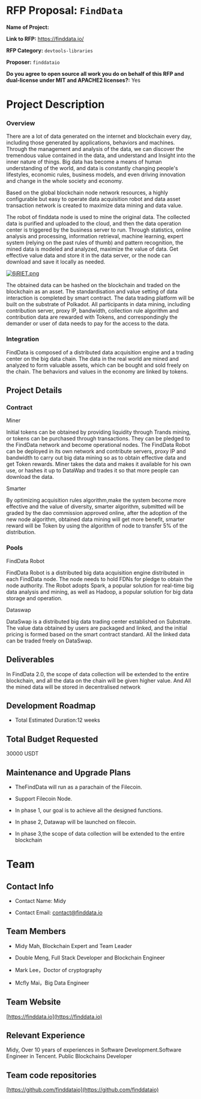 # RFP Proposal: `FindData`

**Name of Project:**

**Link to RFP:** https://finddata.io/

**RFP Category:** `devtools-libraries`

**Proposer:** `finddataio`

**Do you agree to open source all work you do on behalf of this RFP and dual-license under MIT and APACHE2 licenses?:** Yes

# Project Description

### Overview

There are a lot of data generated on the internet and blockchain every day, including those generated by applications, behaviors and machines. Through the management and analysis of the data, we can discover the tremendous value contained in the data, and understand and Insight into the inner nature of things. Big data has become a means of human understanding of the world, and data is constantly changing people's lifestyles, economic rules, business models, and even driving innovation and change in the whole society and economy.

Based on the global blockchain node network resources, a highly configurable but easy to operate data acquisition robot and data asset transaction network is created to maximize data mining and data value.

The robot of finddata node is used to mine the original data. The collected data is purified and uploaded to the cloud, and then the data operation center is triggered by the business server to run. Through statistics, online analysis and processing, information retrieval, machine learning, expert system (relying on the past rules of thumb) and pattern recognition, the mined data is modeled and analyzed, maximize the value of data. Get effective value data and store it in the data server, or the node can download and save it locally as needed.


[![6jRIET.png](https://z3.ax1x.com/2021/03/26/6jRIET.png)](https://imgtu.com/i/6jRIET)

The obtained data can be hashed on the blockchain and traded on the blockchain as an asset. The standardisation and value setting of data interaction is completed by smart contract. The data trading platform will be built on the substrate of Polkadot. All participants in data mining, including contribution server, proxy IP, bandwidth, collection rule algorithm and contribution data are rewarded with Tokens, and correspondingly the demander or user of data needs to pay for the access to the data.

### Integration

FindData is composed of a distributed data acquisition engine and a trading center on the big data chain. The data in the real world are mined and analyzed to form valuable assets, which can be bought and sold freely on the chain. The behaviors and values in the economy are linked by tokens.

## Project Details

### Contract

Miner

Initial tokens can be obtained by providing liquidity through Trands mining, or tokens can be purchased through transactions. They can be pledged to the FindData network and become operational nodes. The FindData Robot can be deployed in its own network and contribute servers, proxy IP and bandwidth to carry out big data mining so as to obtain effective data and get Token rewards. Miner takes the data and makes it available for his own use, or hashes it up to DataWap and trades it so that more people can download the data.

Smarter

By optimizing acquisition rules algorithm,make the system become more effective and the value of diversity, smarter algorithm, submitted will be graded by the dao commission approved online, after the adoption of the new node algorithm, obtained data mining will get more benefit, smarter reward will be Token by using the algorithm of node to transfer 5% of the distribution.

### Pools

FindData Robot

FindData Robot is a distributed big data acquisition engine distributed in each FindData node. The node needs to hold FDNs for pledge to obtain the node authority. The Robot adopts Spark, a popular solution for real-time big data analysis and mining, as well as Hadoop, a popular solution for big data storage and operation.

Dataswap

DataSwap is a distributed big data trading center established on Substrate. The value data obtained by users are packaged and linked, and the initial pricing is formed based on the smart contract standard. All the linked data can be traded freely on DataSwap.


## Deliverables

In FindData 2.0, the scope of data collection will be extended to the entire blockchain, and all the data on the chain will be given higher value. And All the mined data will be stored in decentralised network

## Development Roadmap


*   Total Estimated Duration:12 weeks
    


## Total Budget Requested

30000 USDT

## Maintenance and Upgrade Plans


*   TheFindData will run as a parachain of the Filecoin.
    
*   Support Filecoin Node.
    
*   In phase 1, our goal is to achieve all the designed functions.
    
*   In phase 2, Datawap will be launched on filecoin.
    
*   In phase 3,the scope of data collection will be extended to the entire blockchain


# Team

## Contact Info

*   Contact Name: Midy
    
*   Contact Email: contact@finddata.io

## Team Members


*   Midy Mah, Blockchain Expert and Team Leader
    
*   Double Meng, Full Stack Developer and Blockchain Engineer
    
*   Mark Lee，Doctor of cryptography
    
*   Mcfly Mai，Big Data Engineer

 

## Team Website

[https://finddata.io](https://finddata.io)

## Relevant Experience

Midy, Over 10 years of experiences in Software Development.Software Engineer in Tencent. Public Blockchains Developer

## Team code repositories   

[https://github.com/finddataio](https://github.com/finddataio)

